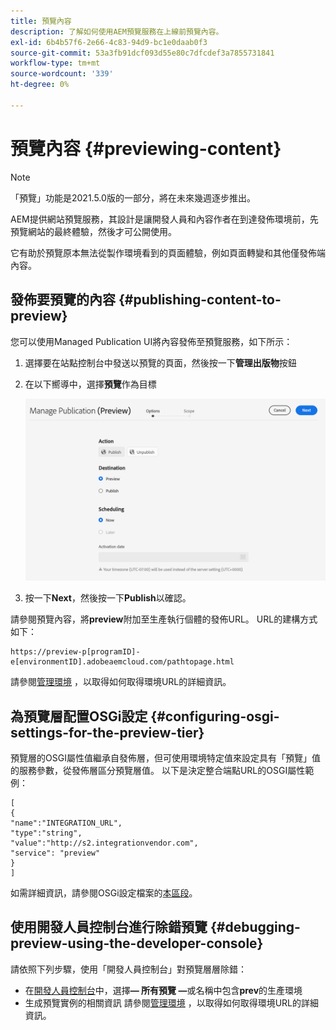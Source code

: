 ```yaml
---
title: 預覽內容
description: 了解如何使用AEM預覽服務在上線前預覽內容。
exl-id: 6b4b57f6-2e66-4c83-94d9-bc1e0daab0f3
source-git-commit: 53a3fb91dcf093d55e80c7dfcdef3a7855731841
workflow-type: tm+mt
source-wordcount: '339'
ht-degree: 0%

---
```


# 預覽內容 {#previewing-content}

>[!NOTE]
>
>「預覽」功能是2021.5.0版的一部分，將在未來幾週逐步推出。

AEM提供網站預覽服務，其設計是讓開發人員和內容作者在到達發佈環境前，先預覽網站的最終體驗，然後才可公開使用。

它有助於預覽原本無法從製作環境看到的頁面體驗，例如頁面轉變和其他僅發佈端內容。

## 發佈要預覽的內容 {#publishing-content-to-preview}

您可以使用Managed Publication UI將內容發佈至預覽服務，如下所示：

1. 選擇要在站點控制台中發送以預覽的頁面，然後按一下&#x200B;**管理出版物**&#x200B;按鈕
1. 在以下嚮導中，選擇&#x200B;**預覽**&#x200B;作為目標

   ![托管出版物](/help/sites-cloud/authoring/assets/previewmanagedpublication.png)

1. 按一下&#x200B;**Next**，然後按一下&#x200B;**Publish**&#x200B;以確認。

請參閱預覽內容，將&#x200B;**preview**&#x200B;附加至生產執行個體的發佈URL。 URL的建構方式如下：

```
https://preview-p[programID]-e[environmentID].adobeaemcloud.com/pathtopage.html
```

請參閱[管理環境](https://experienceleague.adobe.com/docs/experience-manager-cloud-manager/using/how-to-use/manage-your-environment.html?lang=en) ，以取得如何取得環境URL的詳細資訊。

## 為預覽層配置OSGi設定 {#configuring-osgi-settings-for-the-preview-tier}

預覽層的OSGI屬性值繼承自發佈層，但可使用環境特定值來設定具有「預覽」值的服務參數，從發佈層區分預覽層值。 以下是決定整合端點URL的OSGI屬性範例：

```
[
{
"name":"INTEGRATION_URL",
"type":"string",
"value":"http://s2.integrationvendor.com",
"service": "preview"
}
]
```

如需詳細資訊，請參閱OSGi設定檔案的[本區段](/help/implementing/deploying/configuring-osgi.md#author-vs-publish-configuration)。

## 使用開發人員控制台進行除錯預覽 {#debugging-preview-using-the-developer-console}

請依照下列步驟，使用「開發人員控制台」對預覽層層除錯：

* 在[開發人員控制台](/help/implementing/developing/introduction/development-guidelines.md#aem-as-a-cloud-service-development-tools)中，選擇&#x200B;**— 所有預覽 —**&#x200B;或名稱中包含&#x200B;**prev**&#x200B;的生產環境
* 生成預覽實例的相關資訊
請參閱[管理環境](https://experienceleague.adobe.com/docs/experience-manager-cloud-manager/using/how-to-use/manage-your-environment.html?lang=en) ，以取得如何取得環境URL的詳細資訊。
